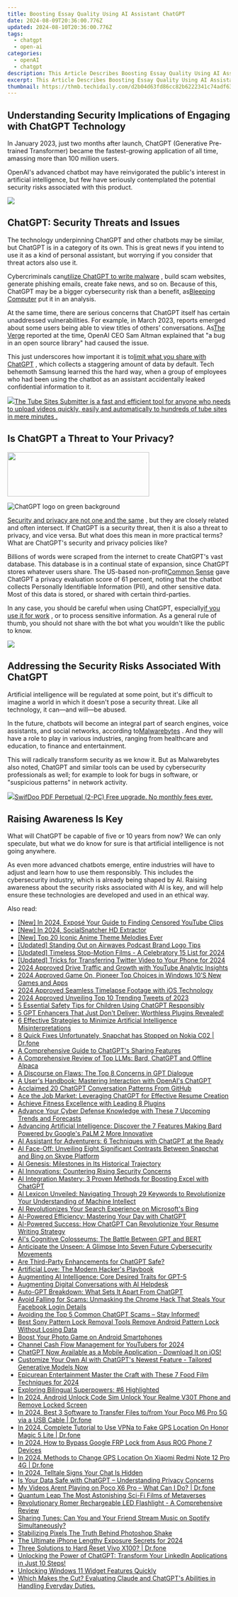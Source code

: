 ```yaml
---
title: Boosting Essay Quality Using AI Assistant ChatGPT
date: 2024-08-09T20:36:00.776Z
updated: 2024-08-10T20:36:00.776Z
tags:
  - chatgpt
  - open-ai
categories:
  - openAI
  - chatgpt
description: This Article Describes Boosting Essay Quality Using AI Assistant ChatGPT
excerpt: This Article Describes Boosting Essay Quality Using AI Assistant ChatGPT
thumbnail: https://thmb.techidaily.com/d2b04d63fd86cc82b6222341c74adf6327b494c09e7a92e5a7589ca57209ebbc.jpg
---
```


## Understanding Security Implications of Engaging with ChatGPT Technology

 In January 2023, just two months after launch, ChatGPT (Generative Pre-trained Transformer) became the fastest-growing application of all time, amassing more than 100 million users.

 OpenAI's advanced chatbot may have reinvigorated the public's interest in artificial intelligence, but few have seriously contemplated the potential security risks associated with this product.

<!-- affiliate ads begin -->
<a href="https://store.nero.com/order/checkout.php?PRODS=42570605&QTY=1&AFFILIATE=108875&CART=1"><img src="http://cdnwww.nero.com/nero-com-wAssets/img/banners/2023/usbXcopy/Nero_USB_x_copy_Screen_2.png" border="0"></a>
<!-- affiliate ads end -->
## ChatGPT: Security Threats and Issues

 The technology underpinning ChatGPT and other chatbots may be similar, but ChatGPT is in a category of its own. This is great news if you intend to use it as a kind of personal assistant, but worrying if you consider that threat actors also use it.

 Cybercriminals can[utilize ChatGPT to write malware](https://www.makeuseof.com/chatgpt-cybersecurity-threat/) , build scam websites, generate phishing emails, create fake news, and so on. Because of this, ChatGPT may be a bigger cybersecurity risk than a benefit, as[Bleeping Computer](https://www.bleepingcomputer.com/news/security/chatgpt-may-be-a-bigger-cybersecurity-risk-than-an-actual-benefit/) put it in an analysis.

 At the same time, there are serious concerns that ChatGPT itself has certain unaddressed vulnerabilities. For example, in March 2023, reports emerged about some users being able to view titles of others’ conversations. As[The Verge](https://www.theverge.com/2023/3/21/23649806/chatgpt-chat-histories-bug-exposed-disabled-outage) reported at the time, OpenAI CEO Sam Altman explained that "a bug in an open source library" had caused the issue.

 This just underscores how important it is to[limit what you share with ChatGPT](https://www.makeuseof.com/shouldnt-trust-chatgpt-confidential-data/) , which collects a staggering amount of data by default. Tech behemoth Samsung learned this the hard way, when a group of employees who had been using the chatbot as an assistant accidentally leaked confidential information to it.

<!-- affiliate ads begin -->
<a href="https://secure.2checkout.com/order/checkout.php?PRODS=4531356&QTY=1&AFFILIATE=108875&CART=1"><img src="https://secure.avangate.com/images/merchant/8fdd149fcaa7058caccc9c4ad5b0d89a/products/tss-box.JPG" border="0">The Tube Sites Submitter is a fast and efficient tool for anyone who needs to upload videos quickly, easily and automatically to hundreds of tube sites in mere minutes . </a>
<!-- affiliate ads end -->
## Is ChatGPT a Threat to Your Privacy?

<!-- affiliate ads begin -->
<a href="https://godlikehost.sjv.io/c/5597632/1920054/21774" target="_top" id="1920054"><img src="//a.impactradius-go.com/display-ad/21774-1920054" border="0" alt="" width="320" height="100"/></a><img height="0" width="0" src="https://imp.pxf.io/i/5597632/1920054/21774" style="position:absolute;visibility:hidden;" border="0" />
<!-- affiliate ads end -->
![ChatGPT logo on green background](https://static1.makeuseofimages.com/wordpress/wp-content/uploads/2023/04/chatgpt-privacy-threat.jpg)

[Security and privacy are not one and the same](https://www.makeuseof.com/privacy-anonymity-security-mean/) , but they are closely related and often intersect. If ChatGPT is a security threat, then it is also a threat to privacy, and vice versa. But what does this mean in more practical terms? What are ChatGPT's security and privacy policies like?

 Billions of words were scraped from the internet to create ChatGPT's vast database. This database is in a continual state of expansion, since ChatGPT stores whatever users share. The US-based non-profit[Common Sense](https://privacy.commonsense.org/evaluation/ChatGPT) gave ChatGPT a privacy evaluation score of 61 percent, noting that the chatbot collects Personally Identifiable Information (PII), and other sensitive data. Most of this data is stored, or shared with certain third-parties.

 In any case, you should be careful when using ChatGPT, especially[if you use it for work](https://www.makeuseof.com/things-you-can-do-with-chatgpt) , or to process sensitive information. As a general rule of thumb, you should not share with the bot what you wouldn't like the public to know.

<!-- affiliate ads begin -->
<a href="https://secure.2checkout.com/order/checkout.php?PRODS=4940312&QTY=1&AFFILIATE=108875&CART=1"><img src="https://secure.avangate.com/images/merchant/333ac5d90817d69113471fbb6e531bee/sps-partnership-728x90eng.png" border="0"></a>
<!-- affiliate ads end -->
## Addressing the Security Risks Associated With ChatGPT

 Artificial intelligence will be regulated at some point, but it's difficult to imagine a world in which it doesn't pose a security threat. Like all technology, it can—and will—be abused.

 In the future, chatbots will become an integral part of search engines, voice assistants, and social networks, according to[Malwarebytes](https://www.anrdoezrs.net/links/7251228/type/dlg/sid/UUmuoUeUpU2024447/https://www.malwarebytes.com/cybersecurity/basics/chatgpt-ai-security) . And they will have a role to play in various industries, ranging from healthcare and education, to finance and entertainment.

 This will radically transform security as we know it. But as Malwarebytes also noted, ChatGPT and similar tools can be used by cybersecurity professionals as well; for example to look for bugs in software, or "suspicious patterns" in network activity.

<!-- affiliate ads begin -->
<a href="https://purchase.swifdoo.com/order/checkout.php?PRODS=38709260&QTY=1&AFFILIATE=108875&CART=1"><img src="https://secure.avangate.com/images/merchant/8b932759a5a04ddb34bf79e3f9072e4b/products/Product%20box%20white-1024x1024.png" border="0">SwifDoo PDF Perpetual (2-PC)  Free upgrade. No monthly fees ever. </a>
<!-- affiliate ads end -->
## Raising Awareness Is Key

 What will ChatGPT be capable of five or 10 years from now? We can only speculate, but what we do know for sure is that artificial intelligence is not going anywhere.

 As even more advanced chatbots emerge, entire industries will have to adjust and learn how to use them responsibly. This includes the cybersecurity industry, which is already being shaped by AI. Raising awareness about the security risks associated with AI is key, and will help ensure these technologies are developed and used in an ethical way.


<ins class="adsbygoogle"
     style="display:block"
     data-ad-format="autorelaxed"
     data-ad-client="ca-pub-7571918770474297"
     data-ad-slot="1223367746"></ins>



<ins class="adsbygoogle"
     style="display:block"
     data-ad-client="ca-pub-7571918770474297"
     data-ad-slot="8358498916"
     data-ad-format="auto"
     data-full-width-responsive="true"></ins>

<span class="atpl-alsoreadstyle">Also read:</span>
<div><ul>
<li><a href="https://youtube-tips.techidaily.com/n-2024-expose-your-guide-to-finding-censored-youtube-clips/"><u>[New] In 2024, Exposé  Your Guide to Finding Censored YouTube Clips</u></a></li>
<li><a href="https://facebook-clips.techidaily.com/new-in-2024-socialsnatcher-hd-extractor/"><u>[New] In 2024, SocialSnatcher HD Extractor</u></a></li>
<li><a href="https://some-guidance.techidaily.com/new-top-20-iconic-anime-theme-melodies-ever/"><u>[New] Top 20 Iconic Anime Theme Melodies Ever</u></a></li>
<li><a href="https://extra-approaches.techidaily.com/updated-standing-out-on-airwaves-podcast-brand-logo-tips/"><u>[Updated] Standing Out on Airwaves  Podcast Brand Logo Tips</u></a></li>
<li><a href="https://fox-blue.techidaily.com/updated-timeless-stop-motion-films-a-celebratory-15-list-for-2024/"><u>[Updated] Timeless Stop-Motion Films - A Celebratory 15 List for 2024</u></a></li>
<li><a href="https://twitter-videos.techidaily.com/updated-tricks-for-transferring-twitter-video-to-your-phone-for-2024/"><u>[Updated] Tricks for Transferring Twitter Video to Your Phone for 2024</u></a></li>
<li><a href="https://youtube-clips.techidaily.com/2024-approved-drive-traffic-and-growth-with-youtube-analytic-insights/"><u>2024 Approved  Drive Traffic and Growth with YouTube Analytic Insights</u></a></li>
<li><a href="https://article-knowledge.techidaily.com/2024-approved-game-on-pioneer-top-choices-in-windows-10s-new-games-and-apps/"><u>2024 Approved  Game On, Pioneer  Top Choices in Windows 10’S New Games and Apps</u></a></li>
<li><a href="https://screen-mirroring-recording.techidaily.com/2024-approved-seamless-timelapse-footage-with-ios-technology/"><u>2024 Approved  Seamless Timelapse Footage with iOS Technology</u></a></li>
<li><a href="https://twitter-videos.techidaily.com/2024-approved-unveiling-top-10-trending-tweets-of-2023/"><u>2024 Approved  Unveiling Top 10 Trending Tweets of 2023</u></a></li>
<li><a href="https://tech-haven.techidaily.com/5-essential-safety-tips-for-children-using-chatgpt-responsibly/"><u>5 Essential Safety Tips for Children Using ChatGPT Responsibly</u></a></li>
<li><a href="https://tech-haven.techidaily.com/1722042424680-5-gpt-enhancers-that-just-dont-deliver-worthless-plugins-revealed/"><u>5 GPT Enhancers That Just Don't Deliver: Worthless Plugins Revealed!</u></a></li>
<li><a href="https://tech-haven.techidaily.com/6-effective-strategies-to-minimize-artificial-intelligence-misinterpretations/"><u>6 Effective Strategies to Minimize Artificial Intelligence Misinterpretations</u></a></li>
<li><a href="https://howto.techidaily.com/8-quick-fixes-unfortunately-snapchat-has-stopped-on-nokia-c02-drfone-by-drfone-fix-android-problems-fix-android-problems/"><u>8 Quick Fixes Unfortunately, Snapchat has Stopped on Nokia C02 | Dr.fone</u></a></li>
<li><a href="https://tech-haven.techidaily.com/a-comprehensive-guide-to-chatgpts-sharing-features/"><u>A Comprehensive Guide to ChatGPT's Sharing Features</u></a></li>
<li><a href="https://tech-haven.techidaily.com/1722151567219-a-comprehensive-review-of-top-llms-bard-chatgpt-and-offline-alpaca/"><u>A Comprehensive Review of Top LLMs: Bard, ChatGPT and Offline Alpaca</u></a></li>
<li><a href="https://tech-haven.techidaily.com/a-discourse-on-flaws-the-top-8-concerns-in-gpt-dialogue/"><u>A Discourse on Flaws: The Top 8 Concerns in GPT Dialogue</u></a></li>
<li><a href="https://tech-haven.techidaily.com/a-users-handbook-mastering-interaction-with-openais-chatgpt/"><u>A User's Handbook: Mastering Interaction with OpenAI's ChatGPT</u></a></li>
<li><a href="https://tech-haven.techidaily.com/acclaimed-20-chatgpt-conversation-patterns-from-github/"><u>Acclaimed 20 ChatGPT Conversation Patterns From GitHub</u></a></li>
<li><a href="https://tech-haven.techidaily.com/ace-the-job-market-leveraging-chatgpt-for-effective-resume-creation/"><u>Ace the Job Market: Leveraging ChatGPT for Effective Resume Creation</u></a></li>
<li><a href="https://tech-haven.techidaily.com/achieve-fitness-excellence-with-leading-8-plugins/"><u>Achieve Fitness Excellence with Leading 8 Plugins</u></a></li>
<li><a href="https://tech-haven.techidaily.com/advance-your-cyber-defense-knowledge-with-these-7-upcoming-trends-and-forecasts/"><u>Advance Your Cyber Defense Knowledge with These 7 Upcoming Trends and Forecasts</u></a></li>
<li><a href="https://tech-haven.techidaily.com/advancing-artificial-intelligence-discover-the-7-features-making-bard-powered-by-googles-palm-2-more-innovative/"><u>Advancing Artificial Intelligence: Discover the 7 Features Making Bard Powered by Google's PaLM 2 More Innovative</u></a></li>
<li><a href="https://tech-haven.techidaily.com/ai-assistant-for-adventurers-6-techniques-with-chatgpt-at-the-ready/"><u>AI Assistant for Adventurers: 6 Techniques with ChatGPT at the Ready</u></a></li>
<li><a href="https://tech-haven.techidaily.com/ai-face-off-unveiling-eight-significant-contrasts-between-snapchat-and-bing-on-skype-platform/"><u>AI Face-Off: Unveiling Eight Significant Contrasts Between Snapchat and Bing on Skype Platform</u></a></li>
<li><a href="https://tech-haven.techidaily.com/ai-genesis-milestones-in-its-historical-trajectory/"><u>AI Genesis: Milestones in Its Historical Trajectory</u></a></li>
<li><a href="https://tech-haven.techidaily.com/ai-innovations-countering-rising-security-concerns/"><u>AI Innovations: Countering Rising Security Concerns</u></a></li>
<li><a href="https://tech-haven.techidaily.com/ai-integration-mastery-3-proven-methods-for-boosting-excel-with-chatgpt/"><u>AI Integration Mastery: 3 Proven Methods for Boosting Excel with ChatGPT</u></a></li>
<li><a href="https://tech-haven.techidaily.com/ai-lexicon-unveiled-navigating-through-29-keywords-to-revolutionize-your-understanding-of-machine-intellect/"><u>AI Lexicon Unveiled: Navigating Through 29 Keywords to Revolutionize Your Understanding of Machine Intellect</u></a></li>
<li><a href="https://tech-haven.techidaily.com/ai-revolutionizes-your-search-experience-on-microsofts-bing/"><u>AI Revolutionizes Your Search Experience on Microsoft's Bing</u></a></li>
<li><a href="https://tech-haven.techidaily.com/ai-powered-efficiency-mastering-your-day-with-chatgpt/"><u>AI-Powered Efficiency: Mastering Your Day with ChatGPT</u></a></li>
<li><a href="https://tech-haven.techidaily.com/ai-powered-success-how-chatgpt-can-revolutionize-your-resume-writing-strategy/"><u>AI-Powered Success: How ChatGPT Can Revolutionize Your Resume Writing Strategy</u></a></li>
<li><a href="https://tech-haven.techidaily.com/ais-cognitive-colosseums-the-battle-between-gpt-and-bert/"><u>AI's Cognitive Colosseums: The Battle Between GPT and BERT</u></a></li>
<li><a href="https://tech-haven.techidaily.com/anticipate-the-unseen-a-glimpse-into-seven-future-cybersecurity-movements/"><u>Anticipate the Unseen: A Glimpse Into Seven Future Cybersecurity Movements</u></a></li>
<li><a href="https://tech-haven.techidaily.com/are-third-party-enhancements-for-chatgpt-safe/"><u>Are Third-Party Enhancements for ChatGPT Safe?</u></a></li>
<li><a href="https://tech-haven.techidaily.com/artificial-love-the-modern-hackers-playbook/"><u>Artificial Love: The Modern Hacker's Playbook</u></a></li>
<li><a href="https://tech-haven.techidaily.com/augmenting-ai-intelligence-core-desired-traits-for-gpt-5/"><u>Augmenting AI Intelligence: Core Desired Traits for GPT-5</u></a></li>
<li><a href="https://tech-haven.techidaily.com/augmenting-digital-conversations-with-ai-helpdesk/"><u>Augmenting Digital Conversations with AI Helpdesk</u></a></li>
<li><a href="https://tech-haven.techidaily.com/auto-gpt-breakdown-what-sets-it-apart-from-chatgpt/"><u>Auto-GPT Breakdown: What Sets It Apart From ChatGPT</u></a></li>
<li><a href="https://tech-haven.techidaily.com/1721985442829-avoid-falling-for-scams-unmasking-the-chrome-hack-that-steals-your-facebook-login-details/"><u>Avoid Falling for Scams: Unmasking the Chrome Hack That Steals Your Facebook Login Details</u></a></li>
<li><a href="https://tech-haven.techidaily.com/1722017129648-avoiding-the-top-5-common-chatgpt-scams-stay-informed/"><u>Avoiding the Top 5 Common ChatGPT Scams – Stay Informed!</u></a></li>
<li><a href="https://android-unlock.techidaily.com/best-sony-pattern-lock-removal-tools-remove-android-pattern-lock-without-losing-data-by-drfone-android/"><u>Best Sony Pattern Lock Removal Tools Remove Android Pattern Lock Without Losing Data</u></a></li>
<li><a href="https://extra-tips.techidaily.com/boost-your-photo-game-on-android-smartphones/"><u>Boost Your Photo Game on Android Smartphones</u></a></li>
<li><a href="https://youtube-zero.techidaily.com/el-cash-flow-management-for-youtubers-for-2024/"><u>Channel Cash Flow Management for YouTubers for 2024</u></a></li>
<li><a href="https://tech-haven.techidaily.com/1722116040520-chatgpt-now-available-as-a-mobile-application-download-it-on-ios/"><u>ChatGPT Now Available as a Mobile Application - Download It on iOS!</u></a></li>
<li><a href="https://tech-haven.techidaily.com/1722138519612-customize-your-own-ai-with-chatgpts-newest-feature-tailored-generative-models-now/"><u>Customize Your Own AI with ChatGPT's Newest Feature - Tailored Generative Models Now</u></a></li>
<li><a href="https://fox-glue.techidaily.com/epicurean-entertainment-master-the-craft-with-these-7-food-film-techniques-for-2024/"><u>Epicurean Entertainment  Master the Craft with These 7 Food Film Techniques for 2024</u></a></li>
<li><a href="https://mondly-stories.techidaily.com/exploring-bilingual-superpowers-6-highlighted/"><u>Exploring Bilingual Superpowers: #6 Highlighted</u></a></li>
<li><a href="https://sim-unlock.techidaily.com/in-2024-android-unlock-code-sim-unlock-your-realme-v30t-phone-and-remove-locked-screen-by-drfone-android/"><u>In 2024, Android Unlock Code Sim Unlock Your Realme V30T Phone and Remove Locked Screen</u></a></li>
<li><a href="https://android-transfer.techidaily.com/in-2024-best-3-software-to-transfer-files-tofrom-your-poco-m6-pro-5g-via-a-usb-cable-drfone-by-drfone-transfer-from-android-transfer-from-android/"><u>In 2024, Best 3 Software to Transfer Files to/from Your Poco M6 Pro 5G via a USB Cable | Dr.fone</u></a></li>
<li><a href="https://review-topics.techidaily.com/in-2024-complete-tutorial-to-use-vpna-to-fake-gps-location-on-honor-magic-5-lite-drfone-by-drfone-virtual-android/"><u>In 2024, Complete Tutorial to Use VPNa to Fake GPS Location On Honor Magic 5 Lite | Dr.fone</u></a></li>
<li><a href="https://android-frp.techidaily.com/in-2024-how-to-bypass-google-frp-lock-from-asus-rog-phone-7-devices-by-drfone-android/"><u>In 2024, How to Bypass Google FRP Lock from Asus ROG Phone 7 Devices</u></a></li>
<li><a href="https://phone-solutions.techidaily.com/in-2024-methods-to-change-gps-location-on-xiaomi-redmi-note-12-pro-4g-drfone-by-drfone-virtual-android/"><u>In 2024, Methods to Change GPS Location On Xiaomi Redmi Note 12 Pro 4G | Dr.fone</u></a></li>
<li><a href="https://snapchat-videos.techidaily.com/in-2024-telltale-signs-your-chat-is-hidden/"><u>In 2024, Telltale Signs Your Chat Is Hidden</u></a></li>
<li><a href="https://tech-haven.techidaily.com/1722132478699-is-your-data-safe-with-chatgpt-understanding-privacy-concerns/"><u>Is Your Data Safe with ChatGPT – Understanding Privacy Concerns</u></a></li>
<li><a href="https://fix-guide.techidaily.com/my-videos-arent-playing-on-poco-x6-pro-what-can-i-do-drfone-by-drfone-fix-android-problems-fix-android-problems/"><u>My Videos Arent Playing on Poco X6 Pro – What Can I Do? | Dr.fone</u></a></li>
<li><a href="https://extra-tips.techidaily.com/quantum-leap-the-most-astonishing-sci-fi-films-of-metaverses/"><u>Quantum Leap  The Most Astonishing Sci-Fi Films of Metaverses</u></a></li>
<li><a href="https://buynow-marvelous.techidaily.com/revolutionary-romer-rechargeable-led-flashlight-a-comprehensive-review/"><u>Revolutionary Romer Rechargeable LED Flashlight - A Comprehensive Review</u></a></li>
<li><a href="https://techtrends.techidaily.com/sharing-tunes-can-you-and-your-friend-stream-music-on-spotify-simultaneously/"><u>Sharing Tunes: Can You and Your Friend Stream Music on Spotify Simultaneously?</u></a></li>
<li><a href="https://fox-access.techidaily.com/stabilizing-pixels-the-truth-behind-photoshop-shake/"><u>Stabilizing Pixels  The Truth Behind Photoshop Shake</u></a></li>
<li><a href="https://some-approaches.techidaily.com/the-ultimate-iphone-lengthy-exposure-secrets-for-2024/"><u>The Ultimate iPhone Lengthy Exposure Secrets for 2024</u></a></li>
<li><a href="https://techidaily.com/three-solutions-to-hard-reset-vivo-x100-drfone-by-drfone-reset-android-reset-android/"><u>Three Solutions to Hard Reset Vivo X100? | Dr.fone</u></a></li>
<li><a href="https://tech-haven.techidaily.com/1721960108509-unlocking-the-power-of-chatgpt-transform-your-linkedin-applications-in-just-10-steps/"><u>Unlocking the Power of ChatGPT: Transform Your LinkedIn Applications in Just 10 Steps!</u></a></li>
<li><a href="https://windows11.techidaily.com/unlocking-windows-11-widget-features-quickly/"><u>Unlocking Windows 11 Widget Features Quickly</u></a></li>
<li><a href="https://tech-haven.techidaily.com/1722130986098-which-makes-the-cut-evaluating-claude-and-chatgpts-abilities-in-handling-everyday-duties/"><u>Which Makes the Cut? Evaluating Claude and ChatGPT's Abilities in Handling Everyday Duties.</u></a></li>
</ul></div>
